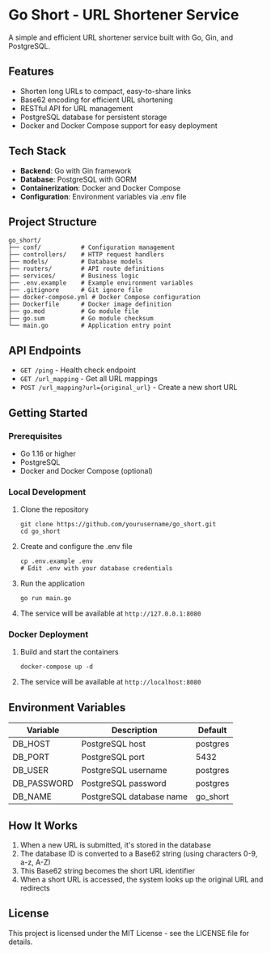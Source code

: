# Go Short - URL Shortener Service

A simple and efficient URL shortener service built with Go, Gin, and PostgreSQL.

## Features

- Shorten long URLs to compact, easy-to-share links
- Base62 encoding for efficient URL shortening
- RESTful API for URL management
- PostgreSQL database for persistent storage
- Docker and Docker Compose support for easy deployment

## Tech Stack

- **Backend**: Go with Gin framework
- **Database**: PostgreSQL with GORM
- **Containerization**: Docker and Docker Compose
- **Configuration**: Environment variables via .env file

## Project Structure

```
go_short/
├── conf/           # Configuration management
├── controllers/    # HTTP request handlers
├── models/         # Database models
├── routers/        # API route definitions
├── services/       # Business logic
├── .env.example    # Example environment variables
├── .gitignore      # Git ignore file
├── docker-compose.yml # Docker Compose configuration
├── Dockerfile      # Docker image definition
├── go.mod          # Go module file
├── go.sum          # Go module checksum
└── main.go         # Application entry point
```

## API Endpoints

- `GET /ping` - Health check endpoint
- `GET /url_mapping` - Get all URL mappings
- `POST /url_mapping?url={original_url}` - Create a new short URL

## Getting Started

### Prerequisites

- Go 1.16 or higher
- PostgreSQL
- Docker and Docker Compose (optional)

### Local Development

1. Clone the repository
   ```
   git clone https://github.com/yourusername/go_short.git
   cd go_short
   ```

2. Create and configure the .env file
   ```
   cp .env.example .env
   # Edit .env with your database credentials
   ```

3. Run the application
   ```
   go run main.go
   ```

4. The service will be available at `http://127.0.0.1:8080`

### Docker Deployment

1. Build and start the containers
   ```
   docker-compose up -d
   ```

2. The service will be available at `http://localhost:8080`

## Environment Variables

| Variable | Description | Default |
|----------|-------------|---------|
| DB_HOST | PostgreSQL host | postgres |
| DB_PORT | PostgreSQL port | 5432 |
| DB_USER | PostgreSQL username | postgres |
| DB_PASSWORD | PostgreSQL password | postgres |
| DB_NAME | PostgreSQL database name | go_short |

## How It Works

1. When a new URL is submitted, it's stored in the database
2. The database ID is converted to a Base62 string (using characters 0-9, a-z, A-Z)
3. This Base62 string becomes the short URL identifier
4. When a short URL is accessed, the system looks up the original URL and redirects

## License

This project is licensed under the MIT License - see the LICENSE file for details.

